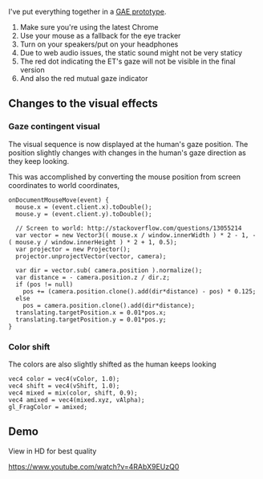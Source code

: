 I've put everything together in a [GAE prototype](http://portal-pt.appspot.com/).

1. Make sure you're using the latest Chrome
2. Use your mouse as a fallback for the eye tracker
3. Turn on your speakers/put on your headphones
4. Due to web audio issues, the static sound might not be very staticy
5. The red dot indicating the ET's gaze will not be visible in the final version
6. And also the red mutual gaze indicator

## Changes to the visual effects

### Gaze contingent visual

The visual sequence is now displayed at the human's gaze position. The position slightly changes with changes in the human's gaze direction as they keep looking.

This was accomplished by converting the mouse position from screen coordinates to world coordinates,

```
onDocumentMouseMove(event) {
  mouse.x = (event.client.x).toDouble();
  mouse.y = (event.client.y).toDouble();
  
  // Screen to world: http://stackoverflow.com/questions/13055214
  var vector = new Vector3(( mouse.x / window.innerWidth ) * 2 - 1, - ( mouse.y / window.innerHeight ) * 2 + 1, 0.5);
  var projector = new Projector();
  projector.unprojectVector(vector, camera);
  
  var dir = vector.sub( camera.position ).normalize();
  var distance = - camera.position.z / dir.z;
  if (pos != null)
    pos += (camera.position.clone().add(dir*distance) - pos) * 0.125;
  else
    pos = camera.position.clone().add(dir*distance);
  translating.targetPosition.x = 0.01*pos.x;
  translating.targetPosition.y = 0.01*pos.y;
}
```

### Color shift

The colors are also slightly shifted as the human keeps looking

```
vec4 color = vec4(vColor, 1.0);
vec4 shift = vec4(vShift, 1.0);
vec4 mixed = mix(color, shift, 0.9);
vec4 amixed = vec4(mixed.xyz, vAlpha);
gl_FragColor = amixed;
```

## Demo

View in HD for best quality

https://www.youtube.com/watch?v=4RAbX9EUzQ0